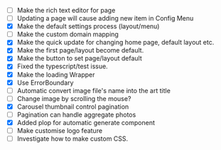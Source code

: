 - [ ] Make the rich text editor for page
- [ ] Updating a page will cause adding new item in Config Menu
- [x] Make the default settings process (layout/menu)
- [ ] Make the custom domain mapping
- [x] Make the quick update for changing home page, default layout etc.
- [x] Make the first page/layout become default.
- [x] Make the button to set page/layout default
- [x] Fixed the typescript/test issue.
- [x] Make the loading Wrapper
- [x] Use ErrorBoundary
- [ ] Automatic convert image file's name into the art title
- [ ] Change image by scrolling the mouse?
- [x] Carousel thumbnail control pagination
- [ ] Pagination can handle aggregate photos
- [x] Added plop for automatic generate component
- [ ] Make customise logo feature
- [ ] Investigate how to make custom CSS.

